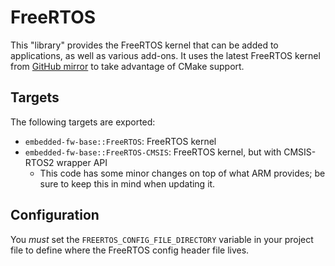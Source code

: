 # FreeRTOS
This "library" provides the FreeRTOS kernel that can be added to applications, as well as various add-ons. It uses the latest FreeRTOS kernel from [GitHub mirror](https://github.com/FreeRTOS/FreeRTOS) to take advantage of CMake support.

## Targets
The following targets are exported:

- `embedded-fw-base::FreeRTOS`: FreeRTOS kernel
- `embedded-fw-base::FreeRTOS-CMSIS`: FreeRTOS kernel, but with CMSIS-RTOS2 wrapper API
    - This code has some minor changes on top of what ARM provides; be sure to keep this in mind when updating it.

## Configuration
You _must_ set the `FREERTOS_CONFIG_FILE_DIRECTORY` variable in your project file to define where the FreeRTOS config header file lives.
